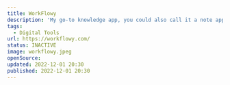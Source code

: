 ```yaml
---
title: WorkFlowy
description: 'My go-to knowledge app, you could also call it a note app. Basically it is an endless list.'
tags:
  - Digital Tools
url: https://workflowy.com/
status: INACTIVE
image: workflowy.jpeg
openSource:
updated: 2022-12-01 20:30
published: 2022-12-01 20:30
---
```

